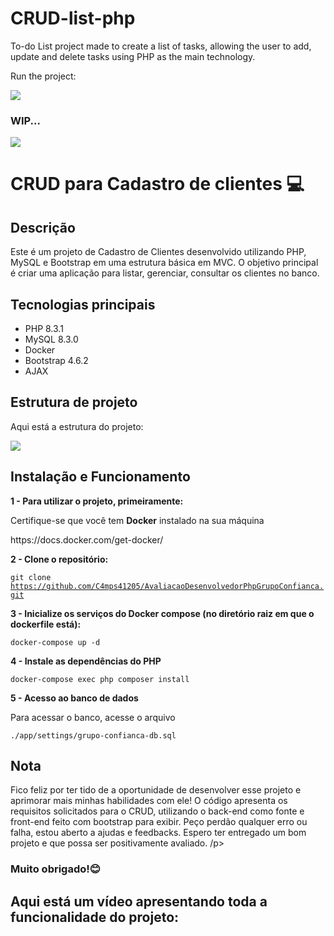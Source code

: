 ﻿# CRUD-list-php

 <p> To-do List project made to create a list of tasks, allowing the user to add, update and delete tasks using PHP as the main technology.

 Run the project:
 </p>

 <p align="left">
<img loading="lazy" src="http://img.shields.io/static/v1?label=STATUS&message=IN%20DEVELOPMENT&color=GREEN&style=for-the-badge"/>
  

<h3> WIP...</h3>
<img src="https://github.com/lauradsc/next-project/assets/99484087/67185ea3-31ef-48ff-a90e-c101f175b38a">

</p>

<h1>CRUD para Cadastro de clientes 💻</h1>

<h2>Descrição</h2>
<p>Este é um projeto de Cadastro de Clientes desenvolvido utilizando PHP, MySQL e Bootstrap em uma estrutura básica em MVC. 
O objetivo principal é criar uma aplicação para listar, gerenciar, consultar os clientes no banco.</p>

<h2>Tecnologias principais</h2>

- PHP 8.3.1
- MySQL 8.3.0
- Docker
- Bootstrap 4.6.2
- AJAX

<h2>Estrutura de projeto</h2>
<p>Aqui está a estrutura do projeto:</p>
<img src="https://github.com/lauradsc/CRUD-list-php/assets/99484087/122f215e-84fc-4848-9418-62370a481cf0">

<h2>Instalação e Funcionamento</h2>

<b>1 - Para utilizar o projeto, primeiramente:</b>
<p>Certifique-se que você tem <b>Docker</b> instalado na sua máquina</p>
<p>https://docs.docker.com/get-docker/</p>

<b>2 - Clone o repositório: </b> <br>

<code>git clone https://github.com/C4mps41205/AvaliacaoDesenvolvedorPhpGrupoConfianca.git </code>

<b>3 - Inicialize os serviços do Docker compose (no diretório raiz em que o dockerfile está): </b> <br>

<code>docker-compose up -d</code>

<b>4 - Instale as dependências do PHP</b>

<code>docker-compose exec php composer install</code>

<b>5 - Acesso ao banco de dados </b>

<p>Para acessar o banco, acesse o arquivo</p>

<code>./app/settings/grupo-confianca-db.sql</code>

<h2>Nota</h2>
<p>Fico feliz por ter tido de a oportunidade de desenvolver esse projeto e aprimorar mais minhas habilidades com ele! O código apresenta os requisitos solicitados para o CRUD, utilizando o back-end como fonte e front-end feito com bootstrap para exibir. Peço perdão qualquer erro ou falha, estou aberto a ajudas e feedbacks. Espero ter entregado um bom projeto e que possa ser positivamente avaliado. /p>

<h3>Muito obrigado!😊</h3>

<h2>Aqui está um vídeo apresentando toda a funcionalidade do projeto:</h2>












